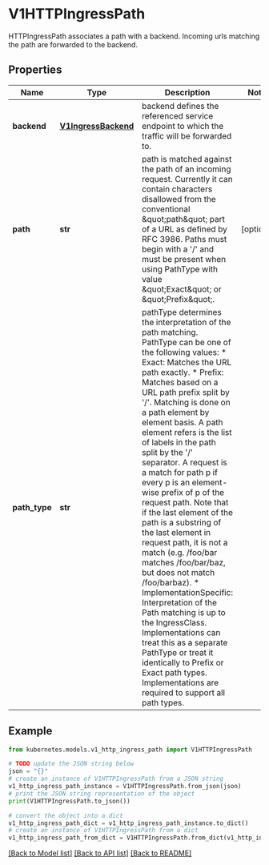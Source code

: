 # V1HTTPIngressPath

HTTPIngressPath associates a path with a backend. Incoming urls matching the path are forwarded to the backend.

## Properties

Name | Type | Description | Notes
------------ | ------------- | ------------- | -------------
**backend** | [**V1IngressBackend**](V1IngressBackend.md) | backend defines the referenced service endpoint to which the traffic will be forwarded to. | 
**path** | **str** | path is matched against the path of an incoming request. Currently it can contain characters disallowed from the conventional \&quot;path\&quot; part of a URL as defined by RFC 3986. Paths must begin with a &#39;/&#39; and must be present when using PathType with value \&quot;Exact\&quot; or \&quot;Prefix\&quot;. | [optional] 
**path_type** | **str** | pathType determines the interpretation of the path matching. PathType can be one of the following values: * Exact: Matches the URL path exactly. * Prefix: Matches based on a URL path prefix split by &#39;/&#39;. Matching is   done on a path element by element basis. A path element refers is the   list of labels in the path split by the &#39;/&#39; separator. A request is a   match for path p if every p is an element-wise prefix of p of the   request path. Note that if the last element of the path is a substring   of the last element in request path, it is not a match (e.g. /foo/bar   matches /foo/bar/baz, but does not match /foo/barbaz). * ImplementationSpecific: Interpretation of the Path matching is up to   the IngressClass. Implementations can treat this as a separate PathType   or treat it identically to Prefix or Exact path types. Implementations are required to support all path types. | 

## Example

```python
from kubernetes.models.v1_http_ingress_path import V1HTTPIngressPath

# TODO update the JSON string below
json = "{}"
# create an instance of V1HTTPIngressPath from a JSON string
v1_http_ingress_path_instance = V1HTTPIngressPath.from_json(json)
# print the JSON string representation of the object
print(V1HTTPIngressPath.to_json())

# convert the object into a dict
v1_http_ingress_path_dict = v1_http_ingress_path_instance.to_dict()
# create an instance of V1HTTPIngressPath from a dict
v1_http_ingress_path_from_dict = V1HTTPIngressPath.from_dict(v1_http_ingress_path_dict)
```
[[Back to Model list]](../README.md#documentation-for-models) [[Back to API list]](../README.md#documentation-for-api-endpoints) [[Back to README]](../README.md)


